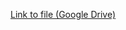 <a href="https://drive.google.com/file/d/13YMkb78xtbHCUzTbZ8WC8OPZH3T6D6eK/view?usp=sharing">Link to file (Google Drive)</a>